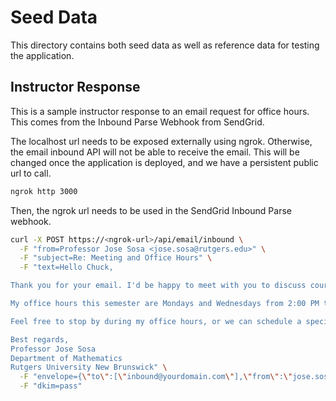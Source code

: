 # Seed Data

This directory contains both seed data as well as reference data for testing the application.

## Instructor Response

This is a sample instructor response to an email request for office hours.  This comes from the Inbound Parse Webhook from SendGrid.

The localhost url needs to be exposed externally using ngrok.  Otherwise, the email inbound API will not be able to receive the email.  This will be changed once the application is deployed, and we have a persistent public url to call.

```bash
ngrok http 3000
```

Then, the ngrok url needs to be used in the SendGrid Inbound Parse webhook.

```bash
curl -X POST https://<ngrok-url>/api/email/inbound \
  -F "from=Professor Jose Sosa <jose.sosa@rutgers.edu>" \
  -F "subject=Re: Meeting and Office Hours" \
  -F "text=Hello Chuck,

Thank you for your email. I'd be happy to meet with you to discuss course materials.

My office hours this semester are Mondays and Wednesdays from 2:00 PM to 4:00 PM in the Science Building, Room 302. I also teach on Tuesdays and Thursdays from 10:00 AM to 11:30 AM in the Main Auditorium.

Feel free to stop by during my office hours, or we can schedule a specific time if you prefer.

Best regards,
Professor Jose Sosa
Department of Mathematics
Rutgers University New Brunswick" \
  -F "envelope={\"to\":[\"inbound@yourdomain.com\"],\"from\":\"jose.sosa@rutgers.edu\"}" \
  -F "dkim=pass"
```
